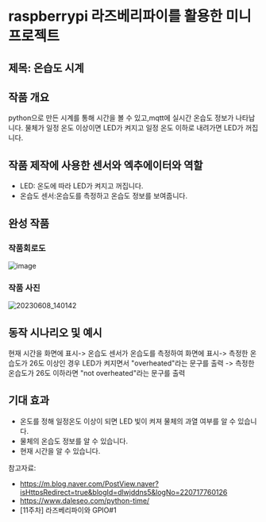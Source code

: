 # raspberrypi 라즈베리파이를 활용한 미니 프로젝트

## 제목: 온습도 시계

## 작품 개요
python으로 만든 시계를 통해 시간을 볼 수 있고,mqtt에 실시간 온습도 정보가 나타납니다.
물체가 일정 온도 이상이면 LED가 켜지고 일정 온도 이하로 내려가면 LED가 꺼집니다.

## 작품 제작에 사용한 센서와 엑추에이터와 역할
- LED: 온도에 따라 LED가 켜지고 꺼집니다.
- 온습도 센서:온습도를 측정하고 온습도 정보를 보여줍니다.  
## 완성 작품

### 작품회로도
![image](https://github.com/lasowl/raspberrypi/assets/116951813/6e5ba0d3-8f69-4c41-bc45-e225aa9b2ebc)

### 작품 사진
![20230608_140142](https://github.com/lasowl/raspberrypi/assets/116951813/144f2ea7-9757-4dd4-8d46-81f75f809995)

## 동작 시나리오 및 예시
현재 시간을 화면에 표시-> 온습도 센서가 온습도를 측정하여 화면에 표시-> 측정한 온습도가 26도 이상인 경우 LED가 켜지면서 "overheated"라는 문구를 출력
-> 측정한 온습도가 26도 이하라면 "not overheated"라는 문구를 출력
## 기대 효과
- 온도를 정해 일정온도 이상이 되면 LED 빛이 켜져 물체의 과열 여부를 알 수 있습니다. 
- 물체의 온습도 정보를 알 수 있습니다.
- 현재 시간을 알 수 있습니다.


참고자료:
- https://m.blog.naver.com/PostView.naver?isHttpsRedirect=true&blogId=dlwjddns5&logNo=220717760126
- https://www.daleseo.com/python-time/
- [11주차] 라즈베리파이와 GPIO#1
